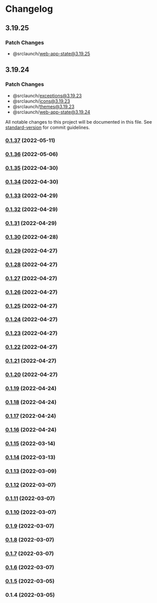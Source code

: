 # Changelog

## 3.19.25

### Patch Changes

- @srclaunch/web-app-state@3.19.25

## 3.19.24

### Patch Changes

- @srclaunch/exceptions@3.19.23
- @srclaunch/icons@3.19.23
- @srclaunch/themes@3.19.23
- @srclaunch/web-app-state@3.19.24

All notable changes to this project will be documented in this file. See [standard-version](https://github.com/conventional-changelog/standard-version) for commit guidelines.

### [0.1.37](https://github.com/srclaunch/themes/compare/v0.1.36...v0.1.37) (2022-05-11)

### [0.1.36](https://github.com/srclaunch/themes/compare/v0.1.35...v0.1.36) (2022-05-06)

### [0.1.35](https://github.com/srclaunch/themes/compare/v0.1.34...v0.1.35) (2022-04-30)

### [0.1.34](https://github.com/srclaunch/themes/compare/v0.1.33...v0.1.34) (2022-04-30)

### [0.1.33](https://github.com/srclaunch/themes/compare/v0.1.32...v0.1.33) (2022-04-29)

### [0.1.32](https://github.com/srclaunch/themes/compare/v0.1.31...v0.1.32) (2022-04-29)

### [0.1.31](https://github.com/srclaunch/themes/compare/v0.1.30...v0.1.31) (2022-04-29)

### [0.1.30](https://github.com/srclaunch/themes/compare/v0.1.29...v0.1.30) (2022-04-28)

### [0.1.29](https://github.com/srclaunch/themes/compare/v0.1.28...v0.1.29) (2022-04-27)

### [0.1.28](https://github.com/srclaunch/themes/compare/v0.1.27...v0.1.28) (2022-04-27)

### [0.1.27](https://github.com/srclaunch/themes/compare/v0.1.26...v0.1.27) (2022-04-27)

### [0.1.26](https://github.com/srclaunch/themes/compare/v0.1.25...v0.1.26) (2022-04-27)

### [0.1.25](https://github.com/srclaunch/themes/compare/v0.1.24...v0.1.25) (2022-04-27)

### [0.1.24](https://github.com/srclaunch/themes/compare/v0.1.23...v0.1.24) (2022-04-27)

### [0.1.23](https://github.com/srclaunch/themes/compare/v0.1.22...v0.1.23) (2022-04-27)

### [0.1.22](https://github.com/srclaunch/themes/compare/v0.1.21...v0.1.22) (2022-04-27)

### [0.1.21](https://github.com/srclaunch/themes/compare/v0.1.20...v0.1.21) (2022-04-27)

### [0.1.20](https://github.com/srclaunch/themes/compare/v0.1.19...v0.1.20) (2022-04-27)

### [0.1.19](https://github.com/srclaunch/themes/compare/v0.1.18...v0.1.19) (2022-04-24)

### [0.1.18](https://github.com/srclaunch/themes/compare/v0.1.17...v0.1.18) (2022-04-24)

### [0.1.17](https://github.com/srclaunch/themes/compare/v0.1.16...v0.1.17) (2022-04-24)

### [0.1.16](https://github.com/srclaunch/themes/compare/v0.1.15...v0.1.16) (2022-04-24)

### [0.1.15](https://github.com/srclaunch/themes/compare/v0.1.14...v0.1.15) (2022-03-14)

### [0.1.14](https://github.com/srclaunch/themes/compare/v0.1.13...v0.1.14) (2022-03-13)

### [0.1.13](https://github.com/srclaunch/themes/compare/v0.1.12...v0.1.13) (2022-03-09)

### [0.1.12](https://github.com/srclaunch/themes/compare/v0.1.11...v0.1.12) (2022-03-07)

### [0.1.11](https://github.com/srclaunch/themes/compare/v0.1.10...v0.1.11) (2022-03-07)

### [0.1.10](https://github.com/srclaunch/themes/compare/v0.1.9...v0.1.10) (2022-03-07)

### [0.1.9](https://github.com/srclaunch/themes/compare/v0.1.8...v0.1.9) (2022-03-07)

### [0.1.8](https://github.com/srclaunch/themes/compare/v0.1.7...v0.1.8) (2022-03-07)

### [0.1.7](https://github.com/srclaunch/themes/compare/v0.1.6...v0.1.7) (2022-03-07)

### [0.1.6](https://github.com/srclaunch/themes/compare/v0.1.5...v0.1.6) (2022-03-07)

### [0.1.5](https://github.com/srclaunch/themes/compare/v0.1.4...v0.1.5) (2022-03-05)

### 0.1.4 (2022-03-05)
